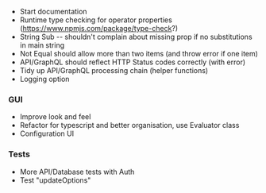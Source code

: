 - Start documentation
- Runtime type checking for operator properties (https://www.npmjs.com/package/type-check?)
- String Sub -- shouldn't complain about missing prop if no substitutions in main string
- Not Equal should allow more than two items (and throw error if one item)
- API/GraphQL should reflect HTTP Status codes correctly (with error)
- Tidy up API/GraphQL processing chain (helper functions)
- Logging option

### GUI

- Improve look and feel
- Refactor for typescript and better organisation, use Evaluator class
- Configuration UI

### Tests

- More API/Database tests with Auth
- Test "updateOptions"
